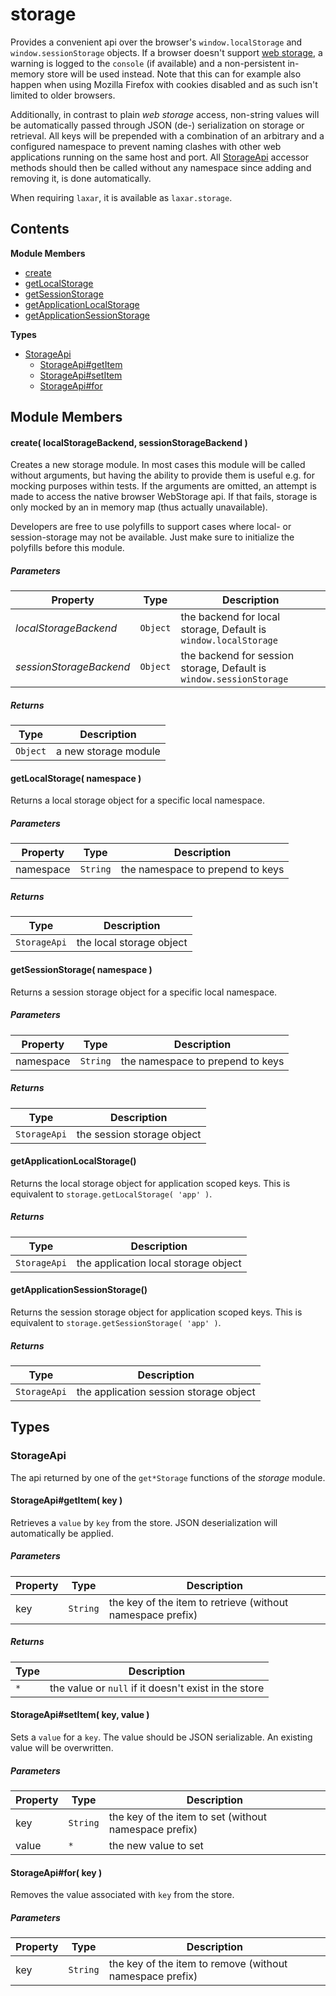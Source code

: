 
# storage

Provides a convenient api over the browser's `window.localStorage` and `window.sessionStorage` objects. If
a browser doesn't support [web storage](http://www.w3.org/TR/webstorage/), a warning is logged to the
`console` (if available) and a non-persistent in-memory store will be used instead. Note that this can for
example also happen when using Mozilla Firefox with cookies disabled and as such isn't limited to older
browsers.

Additionally, in contrast to plain *web storage* access, non-string values will be automatically passed
through JSON (de-) serialization on storage or retrieval. All keys will be prepended with a combination of
an arbitrary and a configured namespace to prevent naming clashes with other web applications running on
the same host and port. All [StorageApi](#StorageApi) accessor methods should then be called without any namespace
since adding and removing it, is done automatically.

When requiring `laxar`, it is available as `laxar.storage`.

## Contents

**Module Members**
- [create](#create)
- [getLocalStorage](#getLocalStorage)
- [getSessionStorage](#getSessionStorage)
- [getApplicationLocalStorage](#getApplicationLocalStorage)
- [getApplicationSessionStorage](#getApplicationSessionStorage)

**Types**
- [StorageApi](#StorageApi)
  - [StorageApi#getItem](#StorageApi#getItem)
  - [StorageApi#setItem](#StorageApi#setItem)
  - [StorageApi#for](#StorageApi#for)

## Module Members
#### <a name="create"></a>create( localStorageBackend, sessionStorageBackend )
Creates a new storage module. In most cases this module will be called without arguments,
but having the ability to provide them is useful e.g. for mocking purposes within tests.
If the arguments are omitted, an attempt is made to access the native browser WebStorage api.
If that fails, storage is only mocked by an in memory map (thus actually unavailable).

Developers are free to use polyfills to support cases where local- or session-storage may not be
available. Just make sure to initialize the polyfills before this module.

##### Parameters
| Property | Type | Description |
| -------- | ---- | ----------- |
| _localStorageBackend_ | `Object` |  the backend for local storage, Default is `window.localStorage` |
| _sessionStorageBackend_ | `Object` |  the backend for session storage, Default is `window.sessionStorage` |

##### Returns
| Type | Description |
| ---- | ----------- |
| `Object` |  a new storage module |

#### <a name="getLocalStorage"></a>getLocalStorage( namespace )
Returns a local storage object for a specific local namespace.

##### Parameters
| Property | Type | Description |
| -------- | ---- | ----------- |
| namespace | `String` |  the namespace to prepend to keys |

##### Returns
| Type | Description |
| ---- | ----------- |
| `StorageApi` |  the local storage object |

#### <a name="getSessionStorage"></a>getSessionStorage( namespace )
Returns a session storage object for a specific local namespace.

##### Parameters
| Property | Type | Description |
| -------- | ---- | ----------- |
| namespace | `String` |  the namespace to prepend to keys |

##### Returns
| Type | Description |
| ---- | ----------- |
| `StorageApi` |  the session storage object |

#### <a name="getApplicationLocalStorage"></a>getApplicationLocalStorage()
Returns the local storage object for application scoped keys. This is equivalent to
`storage.getLocalStorage( 'app' )`.

##### Returns
| Type | Description |
| ---- | ----------- |
| `StorageApi` |  the application local storage object |

#### <a name="getApplicationSessionStorage"></a>getApplicationSessionStorage()
Returns the session storage object for application scoped keys. This is equivalent to
`storage.getSessionStorage( 'app' )`.

##### Returns
| Type | Description |
| ---- | ----------- |
| `StorageApi` |  the application session storage object |

## Types
### <a name="StorageApi"></a>StorageApi
The api returned by one of the `get*Storage` functions of the *storage* module.

#### <a name="StorageApi#getItem"></a>StorageApi#getItem( key )
Retrieves a `value` by `key` from the store. JSON deserialization will automatically be applied.

##### Parameters
| Property | Type | Description |
| -------- | ---- | ----------- |
| key | `String` |  the key of the item to retrieve (without namespace prefix) |

##### Returns
| Type | Description |
| ---- | ----------- |
| `*` |  the value or `null` if it doesn't exist in the store |

#### <a name="StorageApi#setItem"></a>StorageApi#setItem( key, value )
Sets a `value` for a `key`. The value should be JSON serializable. An existing value will be
overwritten.

##### Parameters
| Property | Type | Description |
| -------- | ---- | ----------- |
| key | `String` |  the key of the item to set (without namespace prefix) |
| value | `*` |  the new value to set |

#### <a name="StorageApi#for"></a>StorageApi#for( key )
Removes the value associated with `key` from the store.

##### Parameters
| Property | Type | Description |
| -------- | ---- | ----------- |
| key | `String` |  the key of the item to remove (without namespace prefix) |
